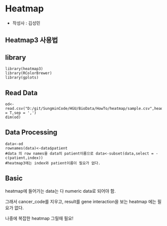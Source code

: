# Heatmap 
- 작성사 : 김성민

## Heatmap3 사용법

## library
```
library(heatmap3) 
library(RColorBrewer) 
library(gplots)
```

## Read Data
```
od<-read.csv("D:/git/SungminCode/HGU/BioData/HowTo/heatmap/sample.csv",header = T,sep = ',') 
dim(od)
```

## Data Processing
```
data<-od
rownames(data)<-data$patient 
#data 의 row names을 data의 patient이름으로 data<-subset(data,select = -c(patient,index)) 
#heatmap3에는 index와 patient이름이 필요가 없다.
```

## Basic 
heatmap에 들어가는 data는 다 numeric data로 되어야 함.

그래서 cancer_code를 지우고, result를 gene interaction을 보는 heatmap 에는 필요가 없다. 

나중에 복잡한 heatmap 그릴때 필요!

